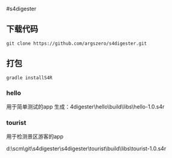 #s4digester

## 下载代码

    git clone https://github.com/argszero/s4digester.git

## 打包

    gradle installS4R

### hello

用于简单测试的app
    生成：4digester\hello\build\libs\hello-1.0.s4r

### tourist

用于检测景区游客的app

d:\scm\git\s4digester\s4digester\tourist\build\libs\tourist-1.0.s4r
